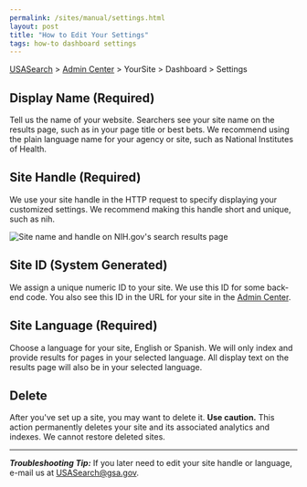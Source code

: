 ```yaml
---
permalink: /sites/manual/settings.html
layout: post
title: "How to Edit Your Settings"
tags: how-to dashboard settings
---
```


[USASearch](http://usasearch.howto.gov) > [Admin Center](https://search.usa.gov/sites) > YourSite > Dashboard > Settings

## Display Name (Required)

Tell us the name of your website. Searchers see your site name on the results page, such as in your page title or best bets. We recommend using the plain language name for your agency or site, such as National Institutes of Health.

## Site Handle (Required)

We use your site handle in the HTTP request to specify displaying your customized settings. We recommend making this handle short and unique, such as nih.

![Site name and handle on NIH.gov's search results page](https://9fddeb862c037f6d2190-f1564c64756a8cfee25b6b19953b1d23.ssl.cf2.rackcdn.com/settings.png)

## Site ID (System Generated)

We assign a unique numeric ID to your site. We use this ID for some back-end code. You also see this ID in the URL for your site in the [Admin Center](https://search.usa.gov/sites).

## Site Language (Required)

Choose a language for your site, English or Spanish. We will only index and provide results for pages in your selected language. All display text on the results page will also be in your selected language.

## Delete

After you've set up a site, you may want to delete it. **Use caution.** This action permanently deletes your site and its associated analytics and indexes. We cannot restore deleted sites.

---

***Troubleshooting Tip:*** If you later need to edit your site handle or language, e-mail us at <USASearch@gsa.gov>.